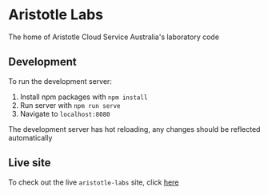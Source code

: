 # Aristotle Labs

The home of Aristotle Cloud Service Australia's laboratory code

## Development

To run the development server:

1. Install npm packages with `npm install`
1. Run server with `npm run serve`
1. Navigate to `localhost:8080`

The development server has hot reloading, any changes should be reflected automatically

## Live site
To check out the live `aristotle-labs` site, click [here](https://labs.aristotlemetadata.com)
